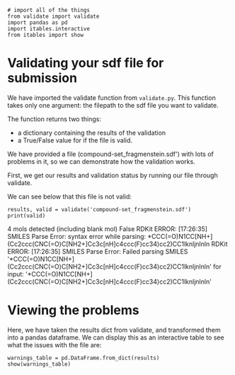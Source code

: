 ```{.python .input  n=1}
# import all of the things
from validate import validate
import pandas as pd
import itables.interactive
from itables import show
```

<div class='outputs' n=1>



</div>

# Validating your sdf file for submission
We have imported the validate function from `validate.py`. This function takes only one argument: the filepath to the sdf file you want to validate.     

The function returns two things:    
- a dictionary containing the results of the validation    
- a True/False value for if the file is valid.     

We have provided a file (compound-set_fragmenstein.sdf') with lots of problems in it, so we can demonstrate how the validation works.     
    
First, we get our results and validation status by running our file through validate.     
    
We can see below that this file is not valid:    

```{.python .input  n=2}
results, valid = validate('compound-set_fragmenstein.sdf')
print(valid)
```

<div class='outputs' n=2>
4 mols detected (including blank mol)
False
RDKit ERROR: [17:26:35] SMILES Parse Error: syntax error while parsing: *CCC(=O)N1CC[NH+](Cc2ccc(CNC(=O)C[NH2+]Cc3c[nH]c4ccc(F)cc34)cc2)CC1lknljnlnln
RDKit ERROR: [17:26:35] SMILES Parse Error: Failed parsing SMILES '*CCC(=O)N1CC[NH+](Cc2ccc(CNC(=O)C[NH2+]Cc3c[nH]c4ccc(F)cc34)cc2)CC1lknljnlnln' for input: '*CCC(=O)N1CC[NH+](Cc2ccc(CNC(=O)C[NH2+]Cc3c[nH]c4ccc(F)cc34)cc2)CC1lknljnlnln'

</div>

# Viewing the problems

Here, we have taken the results dict from validate, and transformed them into a pandas dataframe. We can display this as an interactive table to see what the issues with the file are:

```{.python .input  n=3}
warnings_table = pd.DataFrame.from_dict(results)
show(warnings_table)
```

<div class='outputs' n=3>



</div>
